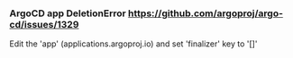 ### ArgoCD app DeletionError https://github.com/argoproj/argo-cd/issues/1329

Edit the 'app' (applications.argoproj.io) and set 'finalizer' key to '[]'
